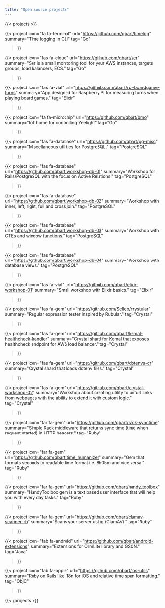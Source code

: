 ```yaml
---
title: "Open source projects"
---
```


{{< projects >}}

{{< project
    icon="fa fa-terminal"
    url="https://github.com/qbart/timelog"
    summary="Time logging in CLI"
    tag="Go"
>}}

{{< project
    icon="fas fa-cloud"
    url="https://github.com/qbart/ser"
    summary="Ser is a small monitoring tool for your AWS instances, targets groups, load balancers, ECS."
    tag="Go"
>}}

{{< project
    icon="fas fa-vial"
    url="https://github.com/qbart/rpi-boardgame-turns"
    summary="App designed for Raspberry PI for measuring turns when playing board games."
    tag="Elixir"
>}}

{{< project
    icon="fa fa-microchip"
    url="https://github.com/qbart/bmo"
    summary="IoT home for controlling Yeelight"
    tag="Go"
>}}


{{< project
    icon="fas fa-database"
    url="https://github.com/qbart/pg-misc"
    summary="Miscellaneous utilities for PostgreSQL."
    tag="PostgreSQL"
>}}

{{< project
    icon="fas fa-database"
    url="https://github.com/qbart/workshop-db-01"
    summary="Workshop for Rails/PostgreSQL with the focus on Active Relations."
    tag="PostgreSQL"
>}}

{{< project
    icon="fas fa-database"
    url="https://github.com/qbart/workshop-db-02"
    summary="Workshop with inner, left, right, full and cross join."
    tag="PostgreSQL"
>}}

{{< project
    icon="fas fa-database"
    url="https://github.com/qbart/workshop-db-03"
    summary="Workshop with CTEs and window functions."
    tag="PostgreSQL"
>}}

{{< project
    icon="fas fa-database"
    url="https://github.com/qbart/workshop-db-04"
    summary="Workshop with database views."
    tag="PostgreSQL"
>}}

{{< project
    icon="fas fa-vial"
    url="https://github.com/qbart/elixir-workshop-01"
    summary="Small workshop with Elixir basics."
    tag="Elixir"
>}}

{{< project
    icon="fas fa-gem"
    url="https://github.com/Selleo/crystular"
    summary="Regular expression tester inspired by Rubular."
    tag="Crystal"
>}}

{{< project
    icon="fas fa-gem"
    url="https://github.com/qbart/kemal-healthcheck-handler"
    summary="Crystal shard for Kemal that exposes healthcheck endpoint for AWS load balancer."
    tag="Crystal"
>}}

{{< project
    icon="fas fa-gem"
    url="https://github.com/qbart/dotenvs-cr"
    summary="Crystal shard that loads dotenv files."
    tag="Crystal"
>}}

{{< project
    icon="fas fa-gem"
    url="https://github.com/qbart/crystal-workshop-02"
    summary="Workshop about creating utility to unfurl links from webpages with the ability to extend it with custom logic."
    tag="Crystal"
>}}

{{< project
    icon="far fa-gem"
    url="https://github.com/qbart/rack-synctime"
    summary="Simple Rack middleware that returns sync time (time when request started) in HTTP headers."
    tag="Ruby"
>}}

{{< project
    icon="far fa-gem"
    url="https://github.com/qbart/time_humanizer"
    summary="Gem that formats seconds to readable time format i.e. 8h05m and vice versa."
    tag="Ruby"
>}}

{{< project
    icon="far fa-gem"
    url="https://github.com/qbart/handy_toolbox"
    summary="HandyToolbox gem is a text based user interface that will help you with every day tasks."
    tag="Ruby"
>}}

{{< project
    icon="far fa-gem"
    url="https://github.com/qbart/clamav-scanner-rb"
    summary="Scans your server using (ClamAV)."
    tag="Ruby"
>}}

{{< project
    icon="fab fa-android"
    url="https://github.com/qbart/android-extensions"
    summary="Extensions for OrmLite library and GSON."
    tag="Java"
>}}

{{< project
    icon="fab fa-apple"
    url="https://github.com/qbart/ios-utils"
    summary="Ruby on Rails like I18n for iOS and relative time span formatting."
    tag="ObjC"
>}}

{{< /projects >}}
